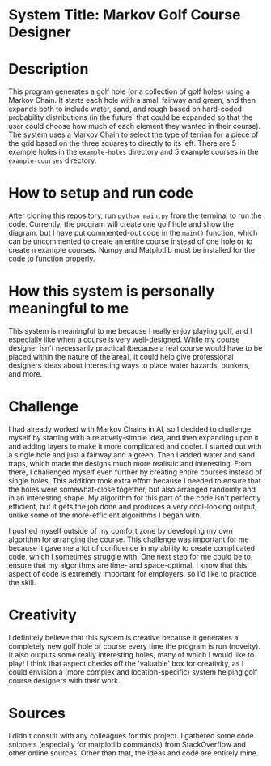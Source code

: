 # System Title: Markov Golf Course Designer

# Description
This program generates a golf hole (or a collection of golf holes) using a Markov Chain. It 
starts each hole with a small fairway and green, and then expands both to include water, sand, and rough
based on hard-coded probability distributions (in the future, that could be expanded so that the user 
could choose how much of each element they wanted in their course). The system uses a Markov Chain
to select the type of terrian for a piece of the grid based on the three squares to directly to
its left. There are 5 example holes in the `example-holes` directory and 5 example courses in the
`example-courses` directory.

# How to setup and run code
After cloning this repository, run `python main.py` from the terminal to run the code.
Currently, the program will create one golf hole and show the diagram, but I have put 
commented-out code in the `main()` function, which can be uncommented to create an 
entire course instead of one hole or to create n example courses. Numpy and Matplotlib 
must be installed for the code to function properly.

# How this system is personally meaningful to me
This system is meaningful to me because I really enjoy playing golf, and I especially like
when a course is very well-designed. While my course designer isn't necessarily practical
(because a real course would have to be placed within the nature of the area), it could 
help give professional designers ideas about interesting ways to place water hazards,
bunkers, and more.

# Challenge
I had already worked with Markov Chains in AI, so I decided to challenge myself by starting 
with a relatively-simple idea, and then expanding upon it and adding layers to make it 
more complicated and cooler. I started out with a single hole and just a fairway and a green.
Then I added water and sand traps, which made the designs much more realistic and interesting.
From there, I challenged myself even further by creating entire courses instead of single 
holes. This addition took extra effort because I needed to ensure that the holes were 
somewhat-close together, but also arranged randomly and in an interesting shape. My algorithm 
for this part of the code isn't perfectly efficient, but it gets the job done and produces 
a very cool-looking output, unlike some of the more-efficient algorithms I began with.

I pushed myself outside of my comfort zone by developing my own algorithm for arranging the 
course. This challenge was important for me because it gave me a lot of confidence in my 
ability to create complicated code, which I sometimes struggle with. One next step for me could 
be to ensure that my algorithms are time- and space-optimal. I know that this aspect of code 
is extremely important for employers, so I'd like to practice the skill.

# Creativity
I definitely believe that this system is creative because it generates a completely new golf hole or 
course every time the program is run (novelty). It also outputs some really interesting holes, many 
of which I would like to play! I think that aspect checks off the 'valuable' box for creativity, 
as I could envision a (more complex and location-specific) system helping golf course designers 
with their work.

# Sources
I didn't consult with any colleagues for this project. I gathered some code snippets (especially for 
matplotlib commands) from StackOverflow and other online sources. Other than that, the ideas and 
code are entirely mine.